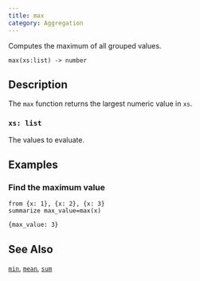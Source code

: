 ```yaml
---
title: max
category: Aggregation
---
```


Computes the maximum of all grouped values.

```tql
max(xs:list) -> number
```

## Description

The `max` function returns the largest numeric value in `xs`.

### `xs: list`

The values to evaluate.

## Examples

### Find the maximum value

```tql
from {x: 1}, {x: 2}, {x: 3}
summarize max_value=max(x)
```

```tql
{max_value: 3}
```

## See Also

[`min`](/reference/functions/min),
[`mean`](/reference/functions/mean),
[`sum`](/reference/functions/sum)
